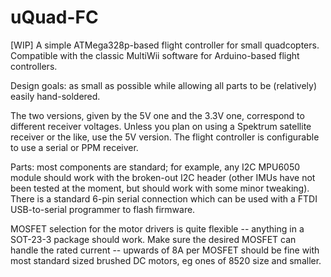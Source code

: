 # uQuad-FC

[WIP] A simple ATMega328p-based flight controller for small quadcopters. Compatible with the classic MultiWii software for Arduino-based flight controllers.

Design goals: as small as possible while allowing all parts to be (relatively) easily hand-soldered.

The two versions, given by the 5V one and the 3.3V one, correspond to different receiver voltages. Unless you plan on using a Spektrum satellite receiver or the like, use the 5V version. The flight controller is configurable to use a serial or PPM receiver.

Parts: most components are standard; for example, any I2C MPU6050 module should work with the broken-out I2C header (other IMUs have not been tested at the moment, but should work with some minor tweaking). There is a standard 6-pin serial connection which can be used with a FTDI USB-to-serial programmer to flash firmware.

MOSFET selection for the motor drivers is quite flexible -- anything in a SOT-23-3 package should work. Make sure the desired MOSFET can handle the rated current -- upwards of 8A per MOSFET should be fine with most standard sized brushed DC motors, eg ones of 8520 size and smaller.
